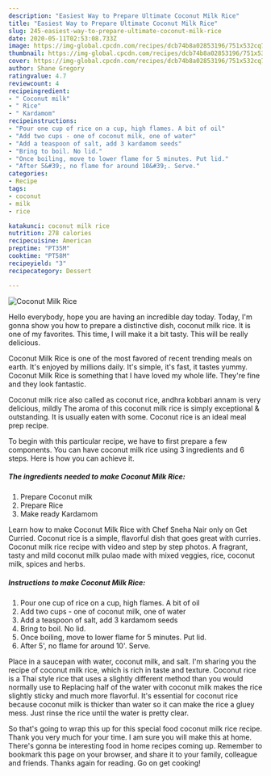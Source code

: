 ```yaml
---
description: "Easiest Way to Prepare Ultimate Coconut Milk Rice"
title: "Easiest Way to Prepare Ultimate Coconut Milk Rice"
slug: 245-easiest-way-to-prepare-ultimate-coconut-milk-rice
date: 2020-05-11T02:53:08.733Z
image: https://img-global.cpcdn.com/recipes/dcb74b8a02853196/751x532cq70/coconut-milk-rice-recipe-main-photo.jpg
thumbnail: https://img-global.cpcdn.com/recipes/dcb74b8a02853196/751x532cq70/coconut-milk-rice-recipe-main-photo.jpg
cover: https://img-global.cpcdn.com/recipes/dcb74b8a02853196/751x532cq70/coconut-milk-rice-recipe-main-photo.jpg
author: Shane Gregory
ratingvalue: 4.7
reviewcount: 4
recipeingredient:
- " Coconut milk"
- " Rice"
- " Kardamom"
recipeinstructions:
- "Pour one cup of rice on a cup, high flames. A bit of oil"
- "Add two cups - one of coconut milk, one of water"
- "Add a teaspoon of salt, add 3 kardamom seeds"
- "Bring to boil. No lid."
- "Once boiling, move to lower flame for 5 minutes. Put lid."
- "After 5&#39;, no flame for around 10&#39;. Serve."
categories:
- Recipe
tags:
- coconut
- milk
- rice

katakunci: coconut milk rice 
nutrition: 278 calories
recipecuisine: American
preptime: "PT35M"
cooktime: "PT58M"
recipeyield: "3"
recipecategory: Dessert

---
```



![Coconut Milk Rice](https://img-global.cpcdn.com/recipes/dcb74b8a02853196/751x532cq70/coconut-milk-rice-recipe-main-photo.jpg)

Hello everybody, hope you are having an incredible day today. Today, I'm gonna show you how to prepare a distinctive dish, coconut milk rice. It is one of my favorites. This time, I will make it a bit tasty. This will be really delicious.

Coconut Milk Rice is one of the most favored of recent trending meals on earth. It's enjoyed by millions daily. It's simple, it's fast, it tastes yummy. Coconut Milk Rice is something that I have loved my whole life. They're fine and they look fantastic.

Coconut milk rice also called as coconut rice, andhra kobbari annam is very delicious, mildly The aroma of this coconut milk rice is simply exceptional &amp; outstanding. It is usually eaten with some. Coconut rice is an ideal meal prep recipe.


To begin with this particular recipe, we have to first prepare a few components. You can have coconut milk rice using 3 ingredients and 6 steps. Here is how you can achieve it.

<!--inarticleads1-->

##### The ingredients needed to make Coconut Milk Rice:

1. Prepare  Coconut milk
1. Prepare  Rice
1. Make ready  Kardamom


Learn how to make Coconut Milk Rice with Chef Sneha Nair only on Get Curried. Coconut rice is a simple, flavorful dish that goes great with curries. Coconut milk rice recipe with video and step by step photos. A fragrant, tasty and mild coconut milk pulao made with mixed veggies, rice, coconut milk, spices and herbs. 

<!--inarticleads2-->

##### Instructions to make Coconut Milk Rice:

1. Pour one cup of rice on a cup, high flames. A bit of oil
1. Add two cups - one of coconut milk, one of water
1. Add a teaspoon of salt, add 3 kardamom seeds
1. Bring to boil. No lid.
1. Once boiling, move to lower flame for 5 minutes. Put lid.
1. After 5&#39;, no flame for around 10&#39;. Serve.


Place in a saucepan with water, coconut milk, and salt. I&#39;m sharing you the recipe of coconut milk rice, which is rich in taste and texture. Coconut rice is a Thai style rice that uses a slightly different method than you would normally use to Replacing half of the water with coconut milk makes the rice slightly sticky and much more flavorful. It&#39;s essential for coconut rice because coconut milk is thicker than water so it can make the rice a gluey mess. Just rinse the rice until the water is pretty clear. 

So that's going to wrap this up for this special food coconut milk rice recipe. Thank you very much for your time. I am sure you will make this at home. There's gonna be interesting food in home recipes coming up. Remember to bookmark this page on your browser, and share it to your family, colleague and friends. Thanks again for reading. Go on get cooking!
